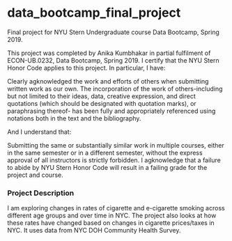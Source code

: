 # data_bootcamp_final_project
Final project for NYU Stern Undergraduate course Data Bootcamp, Spring 2019. 

This project was completed by Anika Kumbhakar in partial fulfilment of ECON-UB.0232, Data Bootcamp, Spring 2019. I certify that the NYU Stern Honor Code applies to this project.
In particular, I have: 

Clearly agknowledged the work and efforts of others when submitting written work as our own. The incorporation of the work of others-including but not limited to their ideas, data, creative expression, and direct quotations (which should be designated with quotation marks), or paraphrasing thereof- has been fully and appropriately referenced using notations both in the text and the bibliography.

And I understand that: 

Submitting the same or substantially similar work in multiple courses, either in the same semester or in a different semester, without the express approval of all instructors is strictly forbidden. 
I agknowledge that a failure to abide by NYU Stern Honor Code will result in a failing grade for the project and course. 

### Project Description 
I am exploring changes in rates of cigarette and e-cigarette smoking across different age groups and over time in NYC. The project also looks at how these rates have changed based on changes in cigarette prices/taxes in NYC. It uses data from NYC DOH Community Health Survey. 

